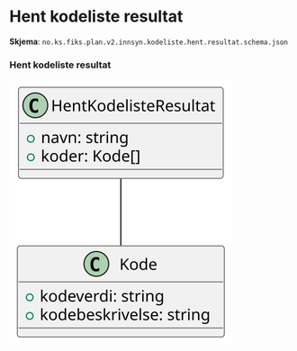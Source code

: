 # Hent kodeliste resultat

**Skjema**: `no.ks.fiks.plan.v2.innsyn.kodeliste.hent.resultat.schema.json`

### Hent kodeliste resultat

![kodeliste-hent-resultat](kodeliste-hent-resultat.svg)
